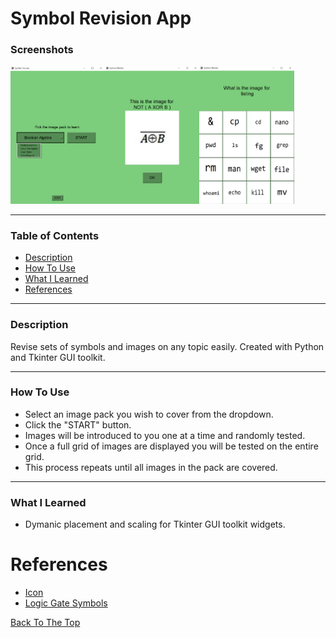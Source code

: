 # Symbol Revision App
 

### Screenshots
<img align=left width="30%" src="https://github.com/stevenbuttifint/symbol-revision-app/blob/main/res/screenshots/example_0.JPG?raw=true" />
<img align=left width="30%" src="https://github.com/stevenbuttifint/symbol-revision-app/blob/main/res/screenshots/example_1.JPG?raw=true" />
<img width="30%" src="https://github.com/stevenbuttifint/symbol-revision-app/blob/main/res/screenshots/example_2.JPG?raw=true" />

---

### Table of Contents
- [Description](#description)
- [How To Use](#how-to-use)
- [What I Learned](#what-i-learned)
- [References](#references)

---

### Description

Revise sets of symbols and images on any topic easily. Created with Python and Tkinter GUI toolkit.

---

### How To Use

- Select an image pack you wish to cover from the dropdown.
- Click the "START" button.
- Images will be introduced to you one at a time and randomly tested.
- Once a full grid of images are displayed you will be tested on the entire grid.
- This process repeats until all images in the pack are covered.

---

### What I Learned

- Dymanic placement and scaling for Tkinter GUI toolkit widgets.


# References

- [Icon](https://icon-icons.com/icon/eating-placesreserve-restaurant-bar-food/193788)
- [Logic Gate Symbols](https://www.pinterest.com.au/pin/53480314312359767/)


[Back To The Top](#symbol-revision-app)